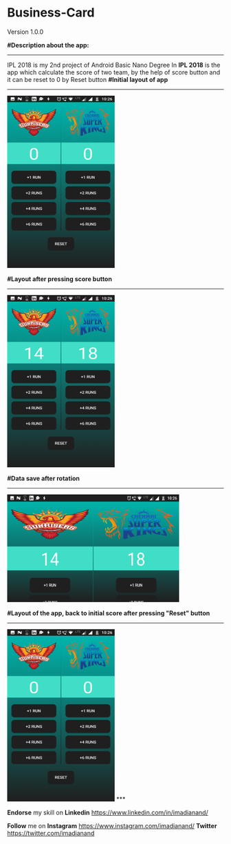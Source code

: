 # Business-Card
Version 1.0.0

**#Description about the app:**
***
IPL 2018 is my 2nd project of Android Basic Nano Degree
In **IPL 2018** is the app which calculate the score of two team, by the help of score button and it can be reset to 0 by Reset button
**#Initial layout of app**
***
<img src="app/src/main/res/drawable/initial.png" width="250" height="400">

**#Layout after pressing score button**
***
<img src="app/src/main/res/drawable/afterscore.png" width="250" height="400">

**#Data save after rotation**
***
<img src="app/src/main/res/drawable/afterrotation.png" width="400" height="250">

**#Layout of the app, back to initial score after pressing "Reset" button**
***
<img src="app/src/main/res/drawable/initial.png" width="250" height="400">
***

**Endorse** my skill on **Linkedin** https://www.linkedin.com/in/imadianand/

**Follow** me on 
**Instagram** https://www.instagram.com/imadianand/
**Twitter** https://twitter.com/imadianand
